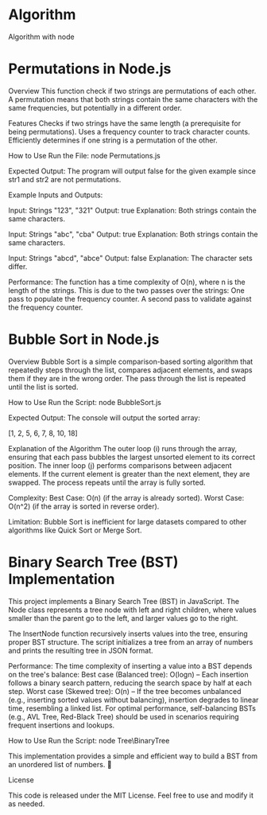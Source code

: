 # Algorithm
Algorithm with node

# Permutations in Node.js

Overview
This function check if two strings are permutations of each other. A permutation means that both strings contain the same characters with the same frequencies, but potentially in a different order.

Features
Checks if two strings have the same length (a prerequisite for being permutations).
Uses a frequency counter to track character counts.
Efficiently determines if one string is a permutation of the other.

How to Use
Run the File:
node Permutations.js

Expected Output:
The program will output false for the given example since str1 and str2 are not permutations.

Example Inputs and Outputs:

Input: Strings "123", "321"
Output: true
Explanation: Both strings contain the same characters.
 
Input: Strings "abc", "cba"
Output: true
Explanation: Both strings contain the same characters.

Input: Strings "abcd", "abce"
Output: false
Explanation: The character sets differ.

Performance:
The function has a time complexity of O(n), where n is the length of the strings. This is due to the two passes over the strings:
One pass to populate the frequency counter.
A second pass to validate against the frequency counter.

# Bubble Sort in Node.js

Overview
Bubble Sort is a simple comparison-based sorting algorithm that repeatedly steps through the list, compares adjacent elements, and swaps them if they are in the wrong order. The pass through the list is repeated until the list is sorted.

How to Use
Run the Script:
node BubbleSort.js

Expected Output:
The console will output the sorted array:

[1, 2, 5, 6, 7, 8, 10, 18]

Explanation of the Algorithm
The outer loop (i) runs through the array, ensuring that each pass bubbles the largest unsorted element to its correct position.
The inner loop (j) performs comparisons between adjacent elements.
If the current element is greater than the next element, they are swapped.
The process repeats until the array is fully sorted.

Complexity:
Best Case: O(n) (if the array is already sorted).
Worst Case: O(n^2) (if the array is sorted in reverse order).

Limitation: Bubble Sort is inefficient for large datasets compared to other algorithms like Quick Sort or Merge Sort.


# Binary Search Tree (BST) Implementation
This project implements a Binary Search Tree (BST) in JavaScript. The Node class represents a tree node with left and right children, where values smaller than the parent go to the left, and larger values go to the right.

The InsertNode function recursively inserts values into the tree, ensuring proper BST structure. The script initializes a tree from an array of numbers and prints the resulting tree in JSON format.

Performance:
The time complexity of inserting a value into a BST depends on the tree's balance:
Best case (Balanced tree): 
O(logn) – Each insertion follows a binary search pattern, reducing the search space by half at each step.
Worst case (Skewed tree): 
O(n) – If the tree becomes unbalanced (e.g., inserting sorted values without balancing), insertion degrades to linear time, resembling a linked list.
For optimal performance, self-balancing BSTs (e.g., AVL Tree, Red-Black Tree) should be used in scenarios requiring frequent insertions and lookups.

How to Use
Run the Script:
node Tree\BinaryTree

This implementation provides a simple and efficient way to build a BST from an unordered list of numbers. 🚀




License

This code is released under the MIT License. Feel free to use and modify it as needed.


